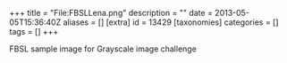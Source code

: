 +++
title = "File:FBSLLena.png"
description = ""
date = 2013-05-05T15:36:40Z
aliases = []
[extra]
id = 13429
[taxonomies]
categories = []
tags = []
+++

FBSL sample image for Grayscale image challenge
